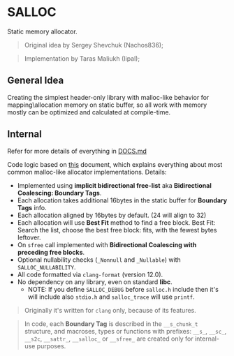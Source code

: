 # SALLOC

Static memory allocator.

> Original idea by Sergey Shevchuk (Nachos836);

> Implementation by Taras Maliukh (Iipal);

## General Idea

Creating the simplest header-only library with malloc-like behavior for mapping\allocation memory on static buffer, so all work with memory mostly can be optimized and calculated at compile-time.

## Internal

Refer for more details of everything in [DOCS.md](DOCS.md)

Code logic based on [this](https://cs.wellesley.edu/~cs240/s19/slides/malloc.pdf) document, which explains everything about most common malloc-like allocator implementations. Details:

- Implemented using **implicit bidirectional free-list** aka **Bidirectional Coalescing: Boundary Tags**.
- Each allocation takes additional 16bytes in the static buffer for **Boundary Tags** info.
- Each allocation aligned by 16bytes by default. (24 will align to 32)
- Each allocation will use **Best Fit** method to find a free block. Best Fit: Search the list, choose the best free block: fits, with the fewest bytes leftover.
- On `sfree` call implemented with **Bidirectional Coalescing with preceding free blocks**.
- Optional nullability checks (`_Nonnull` and `_Nullable`) with `SALLOC_NULLABILITY`.
- All code formatted via `clang-format` (version 12.0).
- No dependency on any library, even on standard **libc**.
  - NOTE: If you define `SALLOC_DEBUG` before `salloc.h` include then it's will include also `stdio.h` and `salloc_trace` will use `printf`.

> Originally it's written for `clang` only, because of its features.

> In code, each **Boundary Tag** is described in the `__s_chunk_t` structure, and macroses, types or functions with prefixes: `__s_`, `__sc_`, `__s2c`, `__sattr_`, `__salloc_` or `__sfree_` are created only for internal-use purposes.

